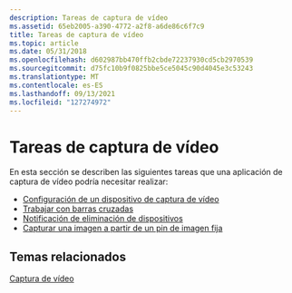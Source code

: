 ```yaml
---
description: Tareas de captura de vídeo
ms.assetid: 65eb2005-a390-4772-a2f8-a6de86c6f7c9
title: Tareas de captura de vídeo
ms.topic: article
ms.date: 05/31/2018
ms.openlocfilehash: d602987bb470ffb2cbde72237930cd5cb2970539
ms.sourcegitcommit: d75fc10b9f0825bbe5ce5045c90d4045e3c53243
ms.translationtype: MT
ms.contentlocale: es-ES
ms.lasthandoff: 09/13/2021
ms.locfileid: "127274972"
---
```

# <a name="video-capture-tasks"></a>Tareas de captura de vídeo

En esta sección se describen las siguientes tareas que una aplicación de captura de vídeo podría necesitar realizar:

-   [Configuración de un dispositivo de captura de vídeo](configuring-a-video-capture-device.md)
-   [Trabajar con barras cruzadas](working-with-crossbars.md)
-   [Notificación de eliminación de dispositivos](device-removal-notification.md)
-   [Capturar una imagen a partir de un pin de imagen fija](capturing-an-image-from-a-still-image-pin.md)

## <a name="related-topics"></a>Temas relacionados

<dl> <dt>

[Captura de vídeo](video-capture.md)
</dt> </dl>

 

 



